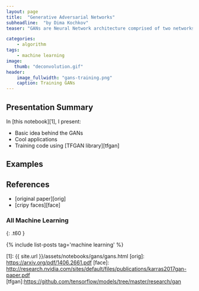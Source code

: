 ```yaml
---
layout: page
title:  "Generative Adversarial Networks"
subheadline:  "by Dima Kochkov"
teaser: "GANs are Neural Network architecture comprised of two networks: generator and discriminator, that are pitted against each other."

categories:
    - algorithm
tags:
    - machine learning
image:
   thumb: "deconvolution.gif"
header:
    image_fullwidth: "gans-training.png"
    caption: Training GANs
---
```

<!-- Page Content Starts Here -->

## Presentation Summary
In [this notebook][1], I present:

  * Basic idea behind the GANs
  * Cool applications
  * Training code using [TFGAN library][tfgan]

## Examples

## References
  * [original paper][orig]
  * [cripy faces][face]

### All Machine Learning
{: .t60 }

{% include list-posts tag='machine learning' %}

[1]: {{ site.url }}/assets/notebooks/gans/gans.html
[orig]: https://arxiv.org/pdf/1406.2661.pdf
[face]: http://research.nvidia.com/sites/default/files/publications/karras2017gan-paper.pdf
[tfgan]:https://github.com/tensorflow/models/tree/master/research/gan
